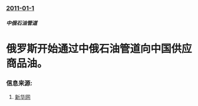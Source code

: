 ### [2011-01-1](/news/2011/01/1/index.md)

##### 中俄石油管道
# 俄罗斯开始通过中俄石油管道向中国供应商品油。




### 信息来源:

1. [新华网](http://news.xinhuanet.com/world/2011-01/01/c_13673215.htm)
